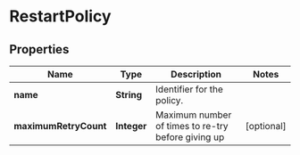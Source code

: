 # RestartPolicy

## Properties
Name | Type | Description | Notes
------------ | ------------- | ------------- | -------------
**name** | **String** | Identifier for the policy. | 
**maximumRetryCount** | **Integer** | Maximum number of times to re-try before giving up |  [optional]
